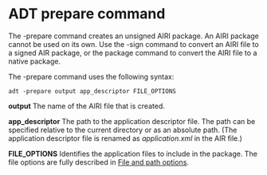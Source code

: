 # ADT prepare command

<div>

The -prepare command creates an unsigned AIRI package. An AIRI package cannot be
used on its own. Use the -sign command to convert an AIRI file to a signed AIR
package, or the package command to convert the AIRI file to a native package.

The -prepare command uses the following syntax:

    adt -prepare output app_descriptor FILE_OPTIONS

**output** The name of the AIRI file that is created.

**app_descriptor** The path to the application descriptor file. The path can be
specified relative to the current directory or as an absolute path. (The
application descriptor file is renamed as _application.xml_ in the AIR file.)

**FILE_OPTIONS** Identifies the application files to include in the package. The
file options are fully described in
[File and path options](WS901d38e593cd1bac1e63e3d128fc240122-7ff2.html).

</div>

<div>

<div>



</div>

</div>
